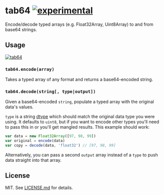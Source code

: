 # tab64 [![experimental](http://hughsk.github.io/stability-badges/dist/experimental.svg)](http://github.com/hughsk/stability-badges) #

Encode/decode typed arrays (e.g. Float32Array, Uint8Array) to and from base64
strings.

## Usage ##

[![tab64](https://nodei.co/npm/tab64.png?mini=true)](https://nodei.co/npm/tab64)

### `tab64.encode(array)` ###

Takes a typed array of any format and returns a base64-encoded string.

### `tab64.decode(string[, type|output])` ###

Given a base64-encoded `string`, populate a typed array with the original
data's values.

`type` is a string [dtype](http://github.com/shama/dtype) which should match
the original data type you were using. It defaults to `uint8`, but if you
want to encode other types you'll need to pass this in or you'll get mangled
results. This example should work:

``` javascript
var data = new Float32Array([97, 98, 99])
var original = encode(data)
var copy = decode(data, 'float32') // [97, 98, 99]
```

Alternatively, you can pass a second `output` array instead of a `type` to push
data straight into that array.

## License ##

MIT. See [LICENSE.md](http://github.com/hughsk/tab64/blob/master/LICENSE.md) for details.
